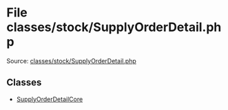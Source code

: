 File classes/stock/SupplyOrderDetail.php
=========

Source: [classes/stock/SupplyOrderDetail.php](https://github.com/PrestaShop/PrestaShop/blob/1.5.0.15/classes/stock/SupplyOrderDetail.php)


Classes
-------

* [SupplyOrderDetailCore](class.SupplyOrderDetailCore.md)

